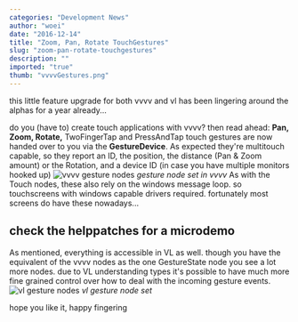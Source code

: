 ```yaml
---
categories: "Development News"
author: "woei"
date: "2016-12-14"
title: "Zoom, Pan, Rotate TouchGestures"
slug: "zoom-pan-rotate-touchgestures"
description: ""
imported: "true"
thumb: "vvvvGestures.png"
---
```



this little feature upgrade for both vvvv and vl has been lingering around the alphas for a year already...

do you (have to) create touch applications with vvvv? then read ahead:
**Pan, Zoom, Rotate,** TwoFingerTap and PressAndTap touch gestures are now handed over to you via the **GestureDevice**. As expected they're multitouch capable, so they report an ID, the position, the distance (Pan & Zoom amount) or the Rotation, and a device ID (in case you have multiple monitors hooked up)
![vvvv gesture nodes](vvvvGestures.png)
*gesture node set in vvvv*
As with the Touch nodes, these also rely on the windows message loop. so touchscreens with windows capable drivers required. fortunately most screens do have these nowadays...

check the helppatches for a microdemo
-----
As mentioned, everything is accessible in VL as well. though you have the equivalent of the vvvv nodes as the one GestureState node you see a lot more nodes. due to VL understanding types it's possible to have much more fine grained control over how to deal with the incoming gesture events. 
![vl gesture nodes](vlGestures.png)
*vl gesture node set*


hope you like it,
happy fingering